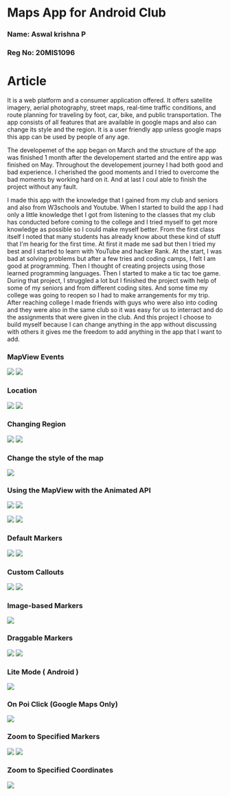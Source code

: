 # Maps App for Android Club
### Name: Aswal krishna P
### Reg No: 20MIS1096

# Article
It is a web platform and a consumer application offered. It offers satellite imagery, aerial photography, street maps, real-time traffic conditions, and route planning for traveling by foot, car, bike, and public transportation. The app consists of all features that are available in google maps and also can change its style and the region. It is a user friendly app unless google maps this app can be used by people of any age.  
  
  The developemet of the app began on March and the structure of the app was finished 1 month after the developement started and the entire app was finished on May. Throughout the developement journey I had both good and bad experience. I cherished the good moments and I tried to overcome the bad moments by working hard on it. And at last I coul able to finish the project without any fault.  
    
I made this app with the knowledge that I gained from my club and seniors and also from W3schools and Youtube. When I started to build the app I had only a little knowledge thet I got from listening to the classes that my club has conducted before coming to the college and I tried myself to get more knowledge as possible so I could make myself better. From the first class itself I noted that many students has already know about these kind of stuff that I'm hearig for the first time. At first it made me sad but then I tried my best and I started to learn with YouTube and hacker Rank. At the start, I was bad at solving problems but after a few tries and coding camps, I felt I am good at programming. Then I thought of creating projects using those learned programming languages. Then I started to make a tic tac toe game. During that project, I struggled a lot but I finished the project swith help of some of my seniors and from different coding sites. And some time my college was going to reopen so I had to make arrangements for my trip. After reaching college I made friends with guys who were also into coding and they were also in the same club so it was easy for us to interract and do the assignments that were given in the club. And this project I choose to build myself because I can change anything in the app without discussing with others it gives me the freedom to add anything in the app that I want to add. 



### MapView Events


![](http://i.giphy.com/xT77YdviLqtjaecRYA.gif) ![](http://i.giphy.com/3o6UBpncYQASu2WTW8.gif) 



### Location

![](http://i.giphy.com/xT77XWjqECvdgjx9oA.gif) ![](http://i.giphy.com/3o6UBoPSLlIKQ2dv7q.gif) 




### Changing Region


![](http://i.giphy.com/3o6UB7poyB6YJ0KPWU.gif) ![](http://i.giphy.com/xT77Yc4wK3pzZusEbm.gif)


### Change the style of the map

![](http://i.imgur.com/a9WqCL6.png)



### Using the MapView with the Animated API



![](http://i.giphy.com/xT77XMw9IwS6QAv0nC.gif) ![](http://i.giphy.com/3o6UBdGQdM1GmVoIdq.gif)



![](http://i.giphy.com/xTcnTelp1OwGPu1Wh2.gif) ![](http://i.giphy.com/xTcnT6WVpwlCiQnFW8.gif)





### Default Markers



![](http://i.giphy.com/xT77Y0pWKmUUnguHK0.gif) ![](http://i.giphy.com/3o6UBfk3I58VIwZjVe.gif)



### Custom Callouts


![](http://i.giphy.com/xT77XNePGnMIIDpbnq.gif) ![](http://i.giphy.com/xT77YdU0HXryvoRqaQ.gif)



### Image-based Markers


![](http://i.imgur.com/mzrOjTR.png)



### Draggable Markers


![](http://i.giphy.com/l2JImnZxdv1WbpQfC.gif) ![](http://i.giphy.com/l2JIhv4Jx6Ugx1EGI.gif)

### Lite Mode ( Android )


![](http://i.giphy.com/qZ2lAf18s89na.gif)

### On Poi Click (Google Maps Only)


![](https://media.giphy.com/media/3480VsCKnHr31uCLU3/giphy.gif)



### Zoom to Specified Markers


![](http://i.giphy.com/3o7qEbOQnO0yoXqKJ2.gif) ![](http://i.giphy.com/l41YdrQZ7m6Dz4h0c.gif)

### Zoom to Specified Coordinates


![](https://cloud.githubusercontent.com/assets/1627824/18609960/da5d9e06-7cdc-11e6-811e-34e255093df9.gif)

